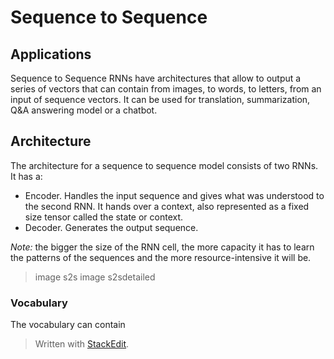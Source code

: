 # Sequence to Sequence


## Applications

Sequence to Sequence RNNs have architectures that allow to output a series of vectors that can contain from images, to words, to letters, from an input of sequence vectors.
It can be used for translation, summarization, Q&A answering model or a chatbot. 


## Architecture

The architecture for a sequence to sequence model consists of two RNNs. It has a:
- Encoder. Handles the input sequence and gives what was understood to the second RNN. It hands over a context, also represented as a fixed size tensor called the state or context.
- Decoder. Generates the output sequence.

*Note:* the bigger the size of the RNN cell, the more capacity it has to learn the patterns of the sequences and the more resource-intensive it will be.

> image s2s
> image s2sdetailed

### Vocabulary

The vocabulary can contain 

> Written with [StackEdit](https://stackedit.io/).
<!--stackedit_data:
eyJoaXN0b3J5IjpbLTUyNDI2NDcwNywxNDE5NjYyNjUyXX0=
-->